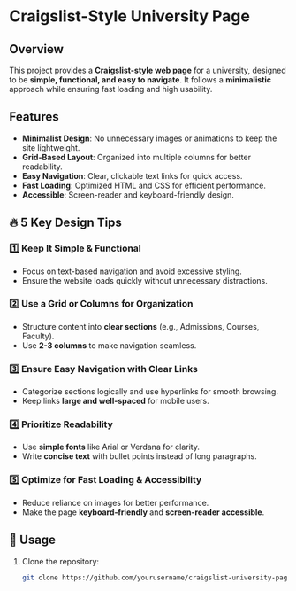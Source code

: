 # Craigslist-Style University Page

## Overview
This project provides a **Craigslist-style web page** for a university, designed to be **simple, functional, and easy to navigate**. It follows a **minimalistic** approach while ensuring fast loading and high usability.

## Features
- **Minimalist Design**: No unnecessary images or animations to keep the site lightweight.  
- **Grid-Based Layout**: Organized into multiple columns for better readability.  
- **Easy Navigation**: Clear, clickable text links for quick access.  
- **Fast Loading**: Optimized HTML and CSS for efficient performance.  
- **Accessible**: Screen-reader and keyboard-friendly design.  

## 🔥 5 Key Design Tips  

### 1️⃣ Keep It Simple & Functional
- Focus on text-based navigation and avoid excessive styling.  
- Ensure the website loads quickly without unnecessary distractions.  

### 2️⃣ Use a Grid or Columns for Organization
- Structure content into **clear sections** (e.g., Admissions, Courses, Faculty).  
- Use **2-3 columns** to make navigation seamless.  

### 3️⃣ Ensure Easy Navigation with Clear Links  
- Categorize sections logically and use hyperlinks for smooth browsing.  
- Keep links **large and well-spaced** for mobile users.  

### 4️⃣ Prioritize Readability  
- Use **simple fonts** like Arial or Verdana for clarity.  
- Write **concise text** with bullet points instead of long paragraphs.  

### 5️⃣ Optimize for Fast Loading & Accessibility  
- Reduce reliance on images for better performance.  
- Make the page **keyboard-friendly** and **screen-reader accessible**.  

## 🚀 Usage  
1. Clone the repository:  
   ```bash
   git clone https://github.com/yourusername/craigslist-university-page.git

